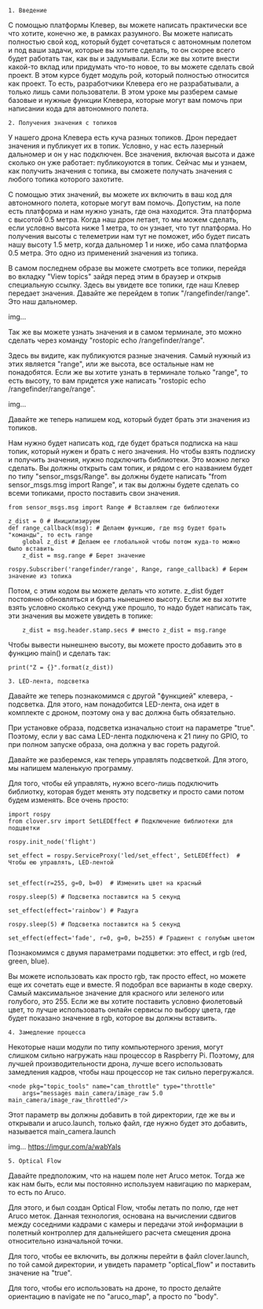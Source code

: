 `1. Введение`

С помощью платформы Клевер, вы можете написать практически все что хотите, конечно же, в рамках разумного. Вы можете написать полностью свой код, который будет сочетаться с автономным полетом и под ваши задачи, которые вы хотите сделать, то он скорее всего будет работать так, как вы и задумывали.
Если же вы хотите внести какой-то вклад или придумать что-то новое, то вы можете сделать свой проект. В этом курсе будет модуль рой, который полностью относится как проект. То есть, разработчики Клевера его не разрабатывали, а только лишь сами пользователи.
В этом уроке мы разберем самые базовые и нужные функции Клевера, которые могут вам помочь при написании кода для автономного полета.

`2. Получения значения с топиков`

У нашего дрона Клевера есть куча разных топиков. Дрон передает значения и публикует их в топик. Условно, у нас есть лазерный дальномер и он у нас подключен. Все значения, включая высота и даже сколько он уже работает: публикоуются в топик. Сейчас мы и узнаем, как получить значения с топика, вы сможете получать значения с любого топика которого захотите.

С помощью этих значений, вы можете их включить в ваш код для автономного полета, которые могут вам помочь. Допустим, на поле есть платформа и нам нужно узнать, где она находится. Эта платформа с высотой 0.5 метра. Когда наш дрон летает, то мы можем сделать, если условно высота ниже 1 метра, то он узнает, что тут платформа. Но получения высоты с телеметрии нам тут не поможет, ибо будет писать нашу высоту 1.5 метр, когда дальномер 1 и ниже, ибо сама платформа 0.5 метра. Это одно из применений значения из топика.

В самом последнем образе вы можете смотреть все топики, перейдя во вкладку "View topics" зайдя перед этим в браузер и открыв специальную ссылку. Здесь вы увидете все топики, где наш Клевер передает значения. Давайте же перейдем в топик "/rangefinder/range". Это наш дальномер.

img...

Так же вы можете узнать значения и в самом терминале, это можно сделать через команду "rostopic echo /rangefinder/range".

Здесь вы видите, как публикуются разные значения. Самый нужный из этих является "range", или же высота, все остальные нам не понадобятся. Если же вы хотите узнать в терминале только "range", то есть высоту, то вам придется уже написать "rostopic echo /rangefinder/range/range".

img...

Давайте же теперь напишем код, который будет брать эти значения из топиков.

Нам нужно будет написать код, где будет браться подписка на наш топик, который нужен и брать с него значения. Но чтобы взять подписку и получить значения, нужно подключить библиотеки. Это можно легко сделать. Вы должны открыть сам топик, и рядом с его названием будет по типу "sensor_msgs/Range". вы должны будете написать "from sensor_msgs.msg import Range", и так вы должны будете сделать со всеми топиками, просто поставить свои значения.

```
from sensor_msgs.msg import Range # Вставляем где библиотеки

z_dist = 0 # Иницилизируем
def range_callback(msg): # Делаем функцию, где msg будет брать "команды", то есть range
    global z_dist # Делаем ее глобальной чтобы потом куда-то можно было вставить
    z_dist = msg.range # Берет значение

rospy.Subscriber('rangefinder/range', Range, range_callback) # Берем значение из топика
```

Потом, с этим кодом вы можете делать что хотите. z_dist будет постоянно обновляться и брать нынешнею высоту. Если же вы хотите взять условно сколько секунд уже прошло, то надо будет написать так, эти значения вы можете увидеть в топике:

```
    z_dist = msg.header.stamp.secs # вместо z_dist = msg.range
```

Чтобы вывести нынешнею высоту, вы можете просто добавить это в функцию main() и сделать так:

```
print("Z = {}".format(z_dist))
```

`3. LED-лента, подсветка`

Давайте же теперь познакомимся с другой "функцией" клевера, - подсветка. Для этого, нам понадобится LED-лента, она идет в комплекте с дроном, поэтому она у вас должна быть обязательно.

При установке образа, подсветка изначально стоит на параметре "true". Поэтому, если у вас сама LED-лента подключена к 21 пину по GPIO, то при полном запуске образа, она должна у вас гореть радугой.

Давайте же разберемся, как теперь управлять подсветкой. Для этого, мы напишем маленькую программу.

Для того, чтобы ей управлять, нужно всего-лишь подключить библиотку, которая будет менять эту подсветку и просто сами потом будем изменять. Все очень просто:

```
import rospy
from clover.srv import SetLEDEffect # Подключение библиотеки для подцветки

rospy.init_node('flight')

set_effect = rospy.ServiceProxy('led/set_effect', SetLEDEffect)  # Чтобы ею управлять, LED-лентой


set_effect(r=255, g=0, b=0)  # Изменить цвет на красный

rospy.sleep(5) # Подсветка поставится на 5 секунд

set_effect(effect='rainbow') # Радуга

rospy.sleep(5) # Подсветка поставится на 5 секунд

set_effect(effect='fade', r=0, g=0, b=255) # Градиент с голубым цветом
```

Познакомимся с двумя параметрами подцветки: это effect, и rgb (red, green, blue).

Вы можете использовать как просто rgb, так просто effect, но можете еще их сочетать еще и вместе. Я подобрал все варианты в коде сверху. Самый максимальное значение для красного или зеленого или голубого, это 255. Если же вы хотите поставить условно фиолетовый цвет, то лучше использовать онлайн сервисы по выбору цвета, где будет показано значение в rgb, которое вы должны вставить.

`4. Замедление процесса`

Некоторые наши модули по типу компьютерного зрения, могут слишком сильно нагружать наш процессор в Raspberry Pi. Поэтому, для лучшей производительности дрона, лучше всего использовать замедления кадров, чтобы наш процессор не так сильно перегружался.

```
<node pkg="topic_tools" name="cam_throttle" type="throttle"
    args="messages main_camera/image_raw 5.0 main_camera/image_raw_throttled"/>
```

Этот параметр вы должны добавить в той директории, где же вы и открывали и aruco.launch, только файл, где нужно будет это добавить, называется main_camera.launch

img... https://imgur.com/a/wabYaIs

`5. Optical Flow`

Давайте предположим, что на нашем поле нет Aruco меток. Тогда же как нам быть, если мы постоянно используем навигацию по маркерам, то есть по Aruco.

Для этого, и был создан Optical Flow, чтобы летать по полю, где нет Aruco меток. Данная технология, основана на вычислении сдвигов между соседними кадрами с камеры и передачи этой информации в полетный контроллер для дальнейшего расчета смещения дрона относительно изначальной точки.

Для того, чтобы ее включить, вы должны перейти в файл clover.launch, по той самой директории, и увидеть параметр "optical_flow" и поставить значение на "true".

Для того, чтобы его использовать на дроне, то просто делайте ориентацию в navigate не по "aruco_map", а просто по "body".
